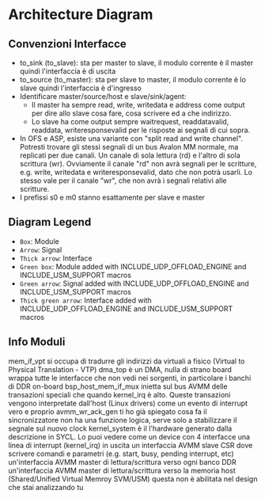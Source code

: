 # Architecture Diagram

## Convenzioni Interfacce
* to_sink (to_slave): sta per master to slave, il modulo corrente è il master quindi l'interfaccia è di uscita
* to_source (to_master): sta per slave to master, il modulo corrente è lo slave quindi l'interfaccia è d'ingresso
* Identificare master/source/host e slave/sink/agent:
  * Il master ha sempre read, write, writedata e address come output per dire allo slave cosa fare, cosa scrivere ed a che indirizzo.
  * Lo slave ha come output sempre waitrequest, readdatavalid, readdata, writeresponsevalid per le risposte ai segnali di cui sopra.
* In OFS e ASP, esiste una variante con "split read and write channel". Potresti trovare gli stessi segnali di un bus Avalon MM normale, ma replicati per due canali. Un canale di sola lettura (rd) e l'altro di sola scrittura (wr). Ovviamente il canale "rd" non avrà segnali per le scritture, e.g. write, writedata e writeresponsevalid, dato che non potrà usarli. Lo stesso vale per il canale "wr", che non avrà i segnali relativi alle scritture.
* I prefissi s0 e m0 stanno esattamente per slave e master

## Diagram Legend
* `Box`: Module
* `Arrow`: Signal
* `Thick arrow`: Interface
* `Green box`: Module added with INCLUDE_UDP_OFFLOAD_ENGINE and INCLUDE_USM_SUPPORT macros
* `Green arrow`: Signal added with INCLUDE_UDP_OFFLOAD_ENGINE and INCLUDE_USM_SUPPORT macros
* `Thick green arrow`: Interface added with INCLUDE_UDP_OFFLOAD_ENGINE and INCLUDE_USM_SUPPORT macros


## Info Moduli
mem_if_vpt si occupa di tradurre gli indirizzi da virtuali a fisico (Virtual to Physical Translation - VTP)
dma_top è un DMA, nulla di strano 
board wrappa tutte le interfacce che non vedi nei sorgenti, in particolare i banchi di DDR on-board
bsp_host_mem_if_mux inietta sul bus AVMM delle transazioni speciali che quando kernel_irq è alto. Queste transazioni vengono interpretate dall'host (Linux drivers) come un evento di interrupt vero e proprio
avmm_wr_ack_gen ti ho già spiegato cosa fa
il sincronizzatore non ha una funzione logica, serve solo a stabilizzare il segnale sul nuovo clock
kernel_system è il l'hardware generato dalla descrizione in SYCL. Lo puoi vedere come un device con 4 interfacce
una linea di interrupt (kernel_irq) in uscita
un interfaccia AVMM slave CSR dove scrivere comandi e parametri (e.g. start, busy, pending interrupt, etc)
un'interfaccia AVMM master di lettura/scrittura verso ogni banco DDR
un'interfaccia AVMM master di lettura/scrittura verso la memoria host (Shared/Unified Virtual Memroy SVM/USM)
questa non è abilitata nel design che stai analizzando tu